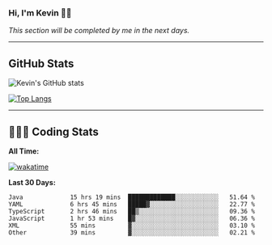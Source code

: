 ### Hi, I'm Kevin 👋🏻

_This section will be completed by me in the next days._


--- 
## GitHub Stats
![Kevin's GitHub stats](https://github-readme-stats.vercel.app/api?username=kevin-kraus&show_icons=true&theme=dark)

[![Top Langs](https://github-readme-stats.vercel.app/api/top-langs/?username=kevin-kraus&layout=compact&theme=dark)]()

---
## 🧑🏻‍💻 Coding Stats

**All Time:**

[![wakatime](https://wakatime.com/badge/user/2ee1869b-72a2-4c21-b5f7-e95432f5a1cf.svg?style=flat)](https://wakatime.com/@2ee1869b-72a2-4c21-b5f7-e95432f5a1cf)

**Last 30 Days:**

<!--START_SECTION:waka-->

```text
Java             15 hrs 19 mins  █████████████░░░░░░░░░░░░   51.64 %
YAML             6 hrs 45 mins   █████▓░░░░░░░░░░░░░░░░░░░   22.77 %
TypeScript       2 hrs 46 mins   ██▒░░░░░░░░░░░░░░░░░░░░░░   09.36 %
JavaScript       1 hr 53 mins    █▓░░░░░░░░░░░░░░░░░░░░░░░   06.36 %
XML              55 mins         ▓░░░░░░░░░░░░░░░░░░░░░░░░   03.10 %
Other            39 mins         ▓░░░░░░░░░░░░░░░░░░░░░░░░   02.21 %
```

<!--END_SECTION:waka-->
